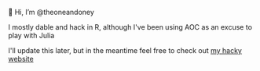 👋 Hi, I’m @theoneandoney

I mostly dable and hack in R, although I've been using AOC as an excuse to play with Julia

I'll update this later, but in the meantime feel free to check out [my hacky website](https://www.oney.us/ "Oney")

<!---
theoneandoney/theoneandoney is a ✨ special ✨ repository because its `README.md` (this file) appears on your GitHub profile.
You can click the Preview link to take a look at your changes.
--->
